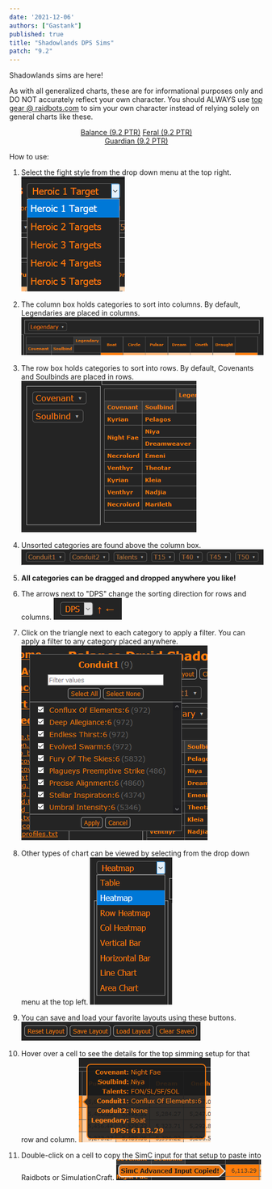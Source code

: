 ```yaml
---
date: '2021-12-06'
authors: ["Gastank"]
published: true
title: "Shadowlands DPS Sims"
patch: "9.2"
---
```


Shadowlands sims are here!

As with all generalized charts, these are for informational purposes only and DO NOT accurately reflect your own character. You should ALWAYS use [top gear @ raidbots.com](https://www.raidbots.com/simbot/topgear) to sim your own character instead of relying solely on general charts like these.

<center>
<div class="spec-selector" style="width: 50%;">
<a class="spec balance" href="https://balance-simc.github.io/Balance-SimC/">Balance (9.2 PTR)</a>
<a class="spec feral" href="/sims/cat">Feral (9.2 PTR)</a>
  <a class="spec guardian" href="/sims/bear">Guardian (9.2 PTR)</a>
</div>
</center>

How to use:

1. Select the fight style from the drop down menu at the top right. ![](/sims/help1.png)

1. The column box holds categories to sort into columns. By default, Legendaries are placed in columns. ![](/sims/help2.png)

1. The row box holds categories to sort into rows. By default, Covenants and Soulbinds are placed in rows. ![](/sims/help3.png)

1. Unsorted categories are found above the column box. ![](/sims/help4.png)

1. **All categories can be dragged and dropped anywhere you like!**

1. The arrows next to "DPS" change the sorting direction for rows and columns. ![](/sims/help8.png)

1. Click on the triangle next to each category to apply a filter. You can apply a filter to any category placed anywhere. ![](/sims/help5.png)

1. Other types of chart can be viewed by selecting from the drop down menu at the top left. ![](/sims/help6.png)

1. You can save and load your favorite layouts using these buttons. ![](/sims/help7.png)

1. Hover over a cell to see the details for the top simming setup for that row and column. ![](/sims/help9.png)

1. Double-click on a cell to copy the SimC input for that setup to paste into Raidbots or SimulationCraft. ![](/sims/help10.png)
